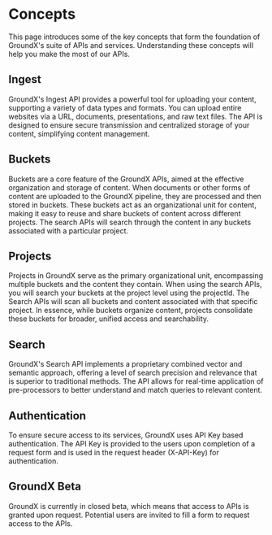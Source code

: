 # Concepts

This page introduces some of the key concepts that form the foundation of GroundX's suite of APIs and services. Understanding these concepts will help you make the most of our APIs.

## Ingest

GroundX's Ingest API provides a powerful tool for uploading your content, supporting a variety of data types and formats. You can upload entire websites via a URL, documents, presentations, and raw text files. The API is designed to ensure secure transmission and centralized storage of your content, simplifying content management.

## Buckets

Buckets are a core feature of the GroundX APIs, aimed at the effective organization and storage of content. When documents or other forms of content are uploaded to the GroundX pipeline, they are processed and then stored in buckets. These buckets act as an organizational unit for content, making it easy to reuse and share buckets of content across different projects. The search APIs will search through the content in any buckets associated with a particular project.

## Projects

Projects in GroundX serve as the primary organizational unit, encompassing multiple buckets and the content they contain. When using the search APIs, you will search your buckets at the project level using the projectId. The Search APIs will scan all buckets and content associated with that specific project. In essence, while buckets organize content, projects consolidate these buckets for broader, unified access and searchability.

## Search

GroundX's Search API implements a proprietary combined vector and semantic approach, offering a level of search precision and relevance that is superior to traditional methods. The API allows for real-time application of pre-processors to better understand and match queries to relevant content.

## Authentication

To ensure secure access to its services, GroundX uses API Key based authentication. The API Key is provided to the users upon completion of a request form and is used in the request header (X-API-Key) for authentication.

## GroundX Beta

GroundX is currently in closed beta, which means that access to APIs is granted upon request. Potential users are invited to fill a form to request access to the APIs.
